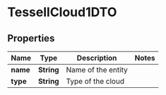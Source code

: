 

# TessellCloud1DTO


## Properties

Name | Type | Description | Notes
------------ | ------------- | ------------- | -------------
**name** | **String** | Name of the entity | 
**type** | **String** | Type of the cloud | 




